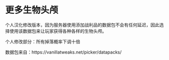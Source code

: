 <h1>更多生物头颅</h1>
<p>个人汉化修改版本，因为服务器使用添加战利品的数据包不会有任何延迟，因此选择使用该数据包来让玩家获得各种各样的生物头颅。</p>
<p>个人修改部分：所有掉落概率下调十倍</p>
<p>数据包来自：https://vanillatweaks.net/picker/datapacks/</p>
